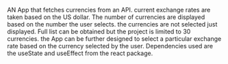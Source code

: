 AN App that fetches currencies from an API. current exchange rates are taken based on the US dollar. The number of currencies are displayed based on the number the user selects.
the currencies are not selected just displayed. Full list can be obtained but the project is limited to 30 currencies. the App can be further designed to select a particular 
exchange rate based on the currency selected by the user. Dependencies used are the useState and useEffect from the react package.
